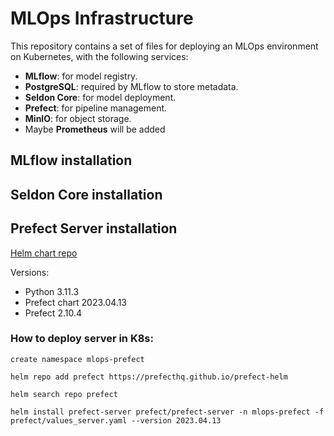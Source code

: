 # MLOps Infrastructure

This repository contains a set of files for deploying an MLOps environment on Kubernetes, with the following services:

- **MLflow**: for model registry.
- **PostgreSQL**: required by MLflow to store metadata.
- **Seldon Core**: for model deployment.
- **Prefect**: for pipeline management.
- **MinIO**: for object storage.
- Maybe **Prometheus** will be added


## MLflow installation


## Seldon Core installation


## Prefect Server installation

[Helm chart repo](https://github.com/PrefectHQ/prefect-helm/tree/main)

Versions:

- Python 3.11.3
- Prefect chart 2023.04.13
- Prefect 2.10.4

### How to deploy server in K8s:

`create namespace mlops-prefect`

`helm repo add prefect https://prefecthq.github.io/prefect-helm`

`helm search repo prefect`

`helm install prefect-server prefect/prefect-server -n mlops-prefect -f prefect/values_server.yaml --version 2023.04.13`